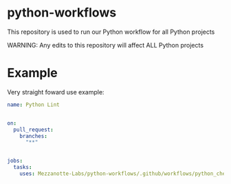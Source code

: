 # python-workflows

This repository is used to run our Python workflow for all Python projects

WARNING: Any edits to this repository will affect ALL Python projects

# Example

Very straight foward use example:

```yaml
name: Python Lint


on:
  pull_request:
    branches:
      "**"


jobs:
  tasks:
    uses: Mezzanotte-Labs/python-workflows/.github/workflows/python_check.yml@main
```
